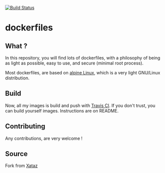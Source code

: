 [![Build Status](https://travis-ci.org/flemzord/dockerfiles.svg?branch=master)](https://travis-ci.org/flemzord/dockerfiles)

# dockerfiles

## What ?
In this repository, you will find lots of dockerfiles, with a philosophy of being as light as possible, easy to use, and secure (minimal root process).

Most dockerfiles, are based on [alpine Linux](http://alpinelinux.org/), which is a very light GNU/Linux distribution.

## Build
Now, all my images is build and push with [Travis CI](https://travis-ci.org).
If you don't trust, you can build yourself images. Instructions are on README.

## Contributing
Any contributions, are very welcome !

## Source

Fork from [Xataz](https://github.com/Xataz/dockerfiles)